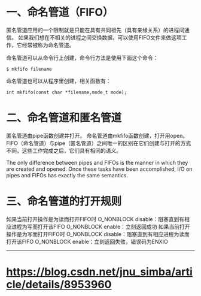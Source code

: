 
一、命名管道（FIFO）
=

匿名管道应用的一个限制就是只能在具有共同祖先（具有亲缘关系）的进程间通信。
如果我们想在不相关的进程之间交换数据，可以使用FIFO文件来做这项工作，它经常被称为命名管道。

命名管道可以从命令行上创建，命令行方法是使用下面这个命令：

    $ mkfifo filename

命名管道也可以从程序里创建，相关函数有：

    int mkfifo(const char *filename,mode_t mode);



二、命名管道和匿名管道
=

匿名管道由pipe函数创建并打开。
命名管道由mkfifo函数创建，打开用open。
FIFO（命名管道）与pipe（匿名管道）之间唯一的区别在它们创建与打开的方式不同，这些工作完成之后，它们具有相同的语义。

The  only difference between pipes and FIFOs is the manner in which they are created and opened.  Once these tasks have been accomplished, I/O on pipes and FIFOs has exactly the same semantics.






三、命名管道的打开规则
=

如果当前打开操作是为读而打开FIFO时
O_NONBLOCK disable：阻塞直到有相应进程为写而打开该FIFO
O_NONBLOCK enable：立刻返回成功
如果当前打开操作是为写而打开FIFO时
O_NONBLOCK disable：阻塞直到有相应进程为读而打开该FIFO
O_NONBLOCK enable：立刻返回失败，错误码为ENXIO



<hr>



https://blog.csdn.net/jnu_simba/article/details/8953960
=

